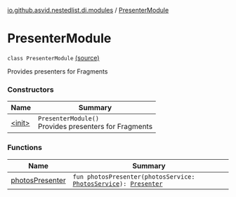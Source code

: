 [io.github.asvid.nestedlist.di.modules](../index.md) / [PresenterModule](./index.md)

# PresenterModule

`class PresenterModule` [(source)](https://github.com/asvid/NestedList/tree/master/app/src/main/java/io/github/asvid/nestedlist/di/modules/PresenterModule.kt#L13)

Provides presenters for Fragments

### Constructors

| Name | Summary |
|---|---|
| [&lt;init&gt;](-init-.md) | `PresenterModule()`<br>Provides presenters for Fragments |

### Functions

| Name | Summary |
|---|---|
| [photosPresenter](photos-presenter.md) | `fun photosPresenter(photosService: `[`PhotosService`](../../io.github.asvid.nestedlist.appservices.photos/-photos-service/index.md)`): `[`Presenter`](../../io.github.asvid.nestedlist.ui.photoslist/-presenter/index.md) |
